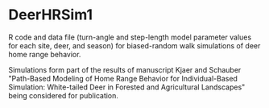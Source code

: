 DeerHRSim1
==========

R code and data file (turn-angle and step-length model parameter values for each site, deer, and season) for biased-random walk simulations of deer home range behavior.

Simulations form part of the results of manuscript Kjaer and Schauber "Path-Based Modeling of Home Range Behavior for Individual-Based Simulation:  White-tailed Deer in Forested and Agricultural Landscapes" being considered for publication.

